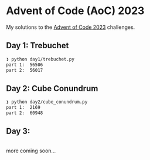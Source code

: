 # Advent of Code (AoC) 2023

My solutions to the [Advent of Code 2023](https://adventofcode.com/2023) challenges.

## Day 1: Trebuchet 
```bash
❯ python day1/trebuchet.py
part 1:  56506
part 2:  56017
```

## Day 2: Cube Conundrum
```bash
❯ python day2/cube_conundrum.py
part 1:  2169
part 2:  60948
```

## Day 3:
```bash
```

more coming soon...
